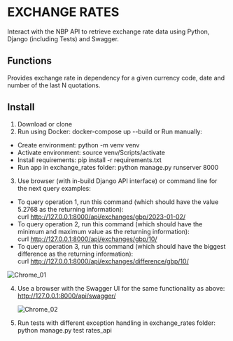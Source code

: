 # EXCHANGE RATES

Interact with the NBP API to retrieve exchange rate data using Python, Django (including Tests) and Swagger.

## Functions

Provides exchange rate in dependency for a given currency code, date and number of the last N quotations.

## Install

1. Download or clone
2. Run using Docker:
   docker-compose up --build
   or
   Run manually:
  * Create environment:
   python -m venv venv
  * Activate environment:
   source venv/Scripts/activate
  * Install requirements:
   pip install -r requirements.txt
  * Run app in exchange_rates folder:
   python manage.py runserver 8000

3. Use browser (with in-build Django API interface) or command line for the next query examples:
  * To query operation 1, run this command (which should have the value 5.2768 as the returning information):  
   curl http://127.0.0.1:8000/api/exchanges/gbp/2023-01-02/
  * To query operation 2, run this command (which should have the minimum and maximum value as the returning
   information):  
   curl http://127.0.0.1:8000/api/exchanges/gbp/10/
  * To query operation 3, run this command (which should have the biggest difference as the returning information):  
   curl http://127.0.0.1:8000/api/exchanges/difference/gbp/10/
   
   ![Chrome_01](https://user-images.githubusercontent.com/111561866/234058525-b848d4cb-b629-4d0c-9c05-870c459456af.JPG)

4. Use a browser with the Swagger UI for the same functionality as above:
   http://127.0.0.1:8000/api/swagger/
   
   ![Chrome_02](https://user-images.githubusercontent.com/111561866/234058595-7f98e5e6-c58b-45cc-bc86-0b5018bb3656.JPG)

5. Run tests with different exception handling in exchange_rates folder:
   python manage.py test rates_api
